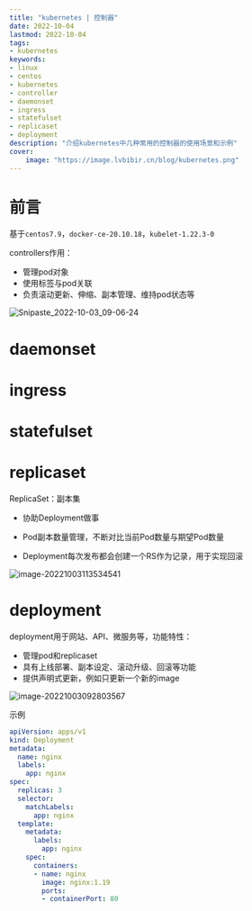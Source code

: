 ```yaml
---
title: "kubernetes | 控制器" 
date: 2022-10-04
lastmod: 2022-10-04
tags: 
- kubernetes
keywords:
- linux
- centos
- kubernetes
- controller
- daemonset
- ingress
- statefulset
- replicaset
- deployment
description: "介绍kubernetes中几种常用的控制器的使用场景和示例" 
cover:
    image: "https://image.lvbibir.cn/blog/kubernetes.png"
---
```

# 前言

基于`centos7.9`，`docker-ce-20.10.18`，`kubelet-1.22.3-0`

controllers作用：

- 管理pod对象
- 使用标签与pod关联
- 负责滚动更新、伸缩、副本管理、维持pod状态等

![Snipaste_2022-10-03_09-06-24](https://image.lvbibir.cn/blog/Snipaste_2022-10-03_09-06-24.png)

# daemonset

# ingress

# statefulset

# replicaset

ReplicaSet：副本集

- 协助Deployment做事

- Pod副本数量管理，不断对比当前Pod数量与期望Pod数量

- Deployment每次发布都会创建一个RS作为记录，用于实现回滚

![image-20221003113534541](https://image.lvbibir.cn/blog/image-20221003113534541.png)

# deployment

deployment用于网站、API、微服务等，功能特性：

- 管理pod和replicaset
- 具有上线部署、副本设定、滚动升级、回滚等功能
- 提供声明式更新，例如只更新一个新的image

![image-20221003092803567](https://image.lvbibir.cn/blog/image-20221003092803567.png)

示例

```yaml
apiVersion: apps/v1
kind: Deployment
metadata:
  name: nginx
  labels:
    app: nginx
spec:
  replicas: 3
  selector:
    matchLabels:
      app: nginx
  template:
    metadata:
      labels:
        app: nginx
    spec:
      containers:
      - name: nginx
        image: nginx:1.19
        ports:
        - containerPort: 80
```
